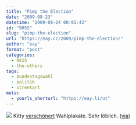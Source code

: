 ```yaml
---
title: "Pimp the Election"
date: "2009-08-23"
datetime: "2009-08-24 00:01:42"
id: "9055"
slug: "pimp-the-election"
url: "https://eay.cc/2009/pimp-the-election/"
author: "eay"
format: "post"
categories:
  - 0815
  - the-others
tags:
  - bundestagswahl
  - politik
  - streetart
meta:
  - yourls_shorturl: "https://eay.li/ut"
---
```


![](https://eay.cc/uploads/2009/pimptheelectionposter.jpg) Kitty [verschönert](http://kitty.blogsport.de/2009/08/16/pimp-the-election-poster/) Wahlplakate. Sehr löblich. ([via](http://www.rebelart.net/diary/?p=1867))
